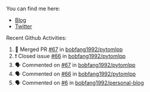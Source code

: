 You can find me here: 

* [Blog](https://csgrinding.xyz)
* [Twitter](https://twitter.com/BobFang1992)

Recent Github Activities:
<!--START_SECTION:activity-->
1. 🎉 Merged PR [#67](https://github.com/bobfang1992/pytomlpp/pull/67) in [bobfang1992/pytomlpp](https://github.com/bobfang1992/pytomlpp)
2. ❗️ Closed issue [#66](https://github.com/bobfang1992/pytomlpp/issues/66) in [bobfang1992/pytomlpp](https://github.com/bobfang1992/pytomlpp)
3. 🗣 Commented on [#67](https://github.com/bobfang1992/pytomlpp/issues/67) in [bobfang1992/pytomlpp](https://github.com/bobfang1992/pytomlpp)
4. 🗣 Commented on [#66](https://github.com/bobfang1992/pytomlpp/issues/66) in [bobfang1992/pytomlpp](https://github.com/bobfang1992/pytomlpp)
5. 🗣 Commented on [#6](https://github.com/bobfang1992/personal-blog/issues/6) in [bobfang1992/personal-blog](https://github.com/bobfang1992/personal-blog)
<!--END_SECTION:activity-->
